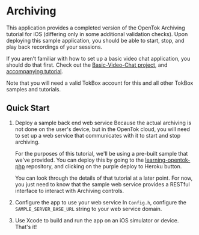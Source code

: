 Archiving
==================================

This application provides a completed version of the OpenTok Archiving tutorial for iOS (differing only in some additional validation checks). Upon deploying this sample application, you should be able to start, stop, and play back recordings of your sessions.

If you aren't familiar with how to set up a basic video chat application, you should do that first. Check out the [Basic-Video-Chat project](https://github.com/opentok/opentok-ios-sdk-samples/tree/develop/Basic-Video-Chat), and [accompanying tutorial](https://tokbox.com/developer/tutorials/ios/basic-video-chat/).

Note that you will need a valid TokBox account for this and all other TokBox samples and tutorials.

Quick Start
-----------

1. Deploy a sample back end web service
Because the actual archiving is not done on the user's device, but in the OpenTok cloud, you will need to set up a web service that communicates with it to start and stop archiving.

    For the purposes of this tutorial, we'll be using a pre-built sample that we've provided. You can deploy this by going to the [learning-opentok-php](https://github.com/opentok/learning-opentok-php) repository, and clicking on the purple deploy to Heroku button.

    You can look through the details of that tutorial at a later point. For now, you just need to know that the sample web service provides a RESTful interface to interact with Archiving controls.

2. Configure the app to use your web service
In `Config.h`, configure the `SAMPLE_SERVER_BASE_URL` string to your web service domain.

3. Use Xcode to build and run the app on an iOS simulator or device.
That's it!
